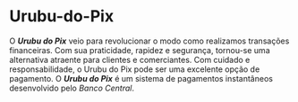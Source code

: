 # Urubu-do-Pix
O **_Urubu do Pix_** veio para revolucionar o modo como realizamos transações financeiras. Com sua praticidade, rapidez e segurança, tornou-se uma alternativa atraente para clientes e comerciantes. Com cuidado e responsabilidade, o Urubu do Pix pode ser uma excelente opção de pagamento.
O **_Urubu do Pix_** é um sistema de pagamentos instantâneos desenvolvido pelo _Banco Central_.
